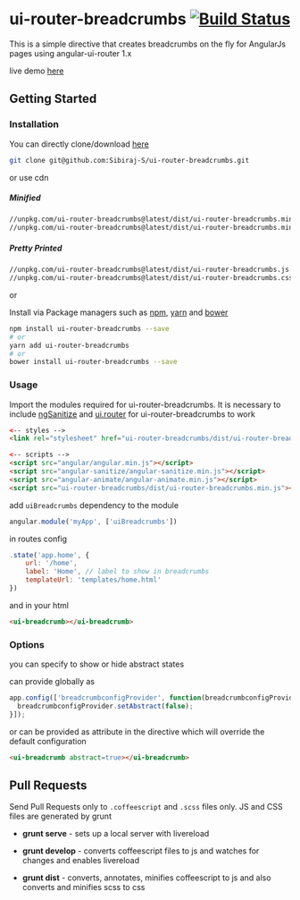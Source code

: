 # ui-router-breadcrumbs [![Build Status](https://travis-ci.org/Sibiraj-S/ui-router-breadcrumbs.svg?branch=master)](https://travis-ci.org/Sibiraj-S/ui-router-breadcrumbs)

This is a simple directive that creates breadcrumbs on the fly for AngularJs pages using angular-ui-router 1.x

live demo [here][demo]

## Getting Started

### Installation

You can directly clone/download [here][ui-router-breadcrumbs]

```bash
git clone git@github.com:Sibiraj-S/ui-router-breadcrumbs.git
```
or use cdn

##### Minified

```bash
//unpkg.com/ui-router-breadcrumbs@latest/dist/ui-router-breadcrumbs.min.js
//unpkg.com/ui-router-breadcrumbs@latest/dist/ui-router-breadcrumbs.min.css
```

##### Pretty Printed

```bash
//unpkg.com/ui-router-breadcrumbs@latest/dist/ui-router-breadcrumbs.js
//unpkg.com/ui-router-breadcrumbs@latest/dist/ui-router-breadcrumbs.css
```
or

Install via Package managers such as [npm][npm], [yarn][yarn] and [bower][bower]

```bash
npm install ui-router-breadcrumbs --save
# or
yarn add ui-router-breadcrumbs
# or
bower install ui-router-breadcrumbs --save
```

### Usage

Import the modules required for ui-router-breadcrumbs. It is necessary to include [ngSanitize][ngSanitize] and [ui.router][uiRouter] for ui-router-breadcrumbs to work

 ```html
<-- styles -->
<link rel="stylesheet" href="ui-router-breadcrumbs/dist/ui-router-breadcrumbs.min.css">

<-- scripts -->
<script src="angular/angular.min.js"></script>
<script src="angular-sanitize/angular-sanitize.min.js"></script>
<script src="angular-animate/angular-animate.min.js"></script>
<script src="ui-router-breadcrumbs/dist/ui-router-breadcrumbs.min.js"></script>
 ```

add `uiBreadcrumbs` dependency to the module

```js
angular.module('myApp', ['uiBreadcrumbs'])
```

in routes config

```js
.state('app.home', {
    url: '/home',
    label: 'Home', // label to show in breadcrumbs
    templateUrl: 'templates/home.html'
})
```

and in your html
```html
<ui-breadcrumb></ui-breadcrumb>
```

### Options

you can specify to show or hide abstract states

can provide globally as

```js
app.config(['breadcrumbconfigProvider', function(breadcrumbconfigProvider) {
  breadcrumbconfigProvider.setAbstract(false);
}]);
```

or can be provided as attribute in the directive which will override the default configuration

```html
<ui-breadcrumb abstract=true></ui-breadcrumb>
```

## Pull Requests

Send Pull Requests only to `.coffeescript` and `.scss` files only. JS and CSS files are generated by grunt

* **grunt serve** - sets up a local server with livereload

* **grunt develop** - converts coffeescript files to js and watches for changes and enables livereload

* **grunt dist** - converts, annotates, minifies coffeescript to js and also converts and minifies scss to css




[uiRouter]: https://ui-router.github.io/
[ngSanitize]: https://docs.angularjs.org/api/ngSanitize
[npm]: https://www.npmjs.com/
[yarn]: https://yarnpkg.com/lang/en/
[bower]: https://bower.io/
[github]: https://sibiraj-s.github.io/
[ui-router-breadcrumbs]: https://github.com/Sibiraj-S/ui-router-breadcrumbs
[demo]: https://sibiraj-s.github.io/ui-router-breadcrumbs/
